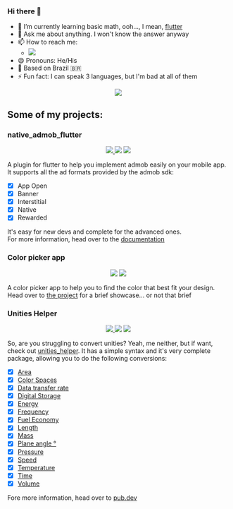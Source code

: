 ### Hi there 👋

- 🌱 I’m currently learning basic math, ooh..., I mean, [flutter](https://flutter.dev)
- 💬 Ask me about anything. I won't know the answer anyway
- 📫 How to reach me:
   - <a title="Discord" href="https://discord.gg/674gpDQUVq">
       <img src="https://img.shields.io/discord/809528329337962516?label=discord&logo=discord" />
     </a>
- 😄 Pronouns: He/His
- 📌 Based on Brazil :brazil:
- ⚡ Fun fact: I can speak 3 languages, but I'm bad at all of them

<p align="center">
  <a title="Buy me a coffee" href="https://www.buymeacoffee.com/bdlukaa">
    <img src="https://img.buymeacoffee.com/button-api/?text=Buy me a coffee&emoji=&slug=bdlukaa&button_colour=FF5F5F&font_colour=ffffff&font_family=Lato&outline_colour=000000&coffee_colour=FFDD00">
  </a>
</p>

## Some of my projects:

### native_admob_flutter

<p align="center" >
  <a title="Pub" href="https://pub.dartlang.org/packages/native_admob_flutter" >
    <img src="https://img.shields.io/pub/v/native_admob_flutter.svg?style=popout&include_prereleases" />
  </a>
  <a title="Github License">
    <img src="https://img.shields.io/github/license/bdlukaa/native_admob_flutter" />
  </a>
  <a title="PRs are welcome">
    <img src="https://img.shields.io/badge/PRs-welcome-brightgreen.svg" />
  </a>
<div>

A plugin for flutter to help you implement admob easily on your mobile app. It supports all the ad formats provided by the admob sdk:

- [x] App Open
- [x] Banner
- [x] Interstitial
- [x] Native
- [x] Rewarded

It's easy for new devs and complete for the advanced ones.\
For more information, head over to the [documentation](https://github.com/bdlukaa/native_admob_flutter/wiki)

### Color picker app

<p align="center" >
  <a title="Github License">
    <img src="https://img.shields.io/github/license/bdlukaa/color-picker" />
  </a>
  <a title="PRs are welcome">
    <img src="https://img.shields.io/badge/PRs-welcome-brightgreen.svg" />
  </a>
<div>

A color picker app to help you to find the color that best fit your design.\
Head over to [the project](https://github.com/bdlukaa/color-picker) for a brief showcase... or not that brief

### Unities Helper

<p align="center" >
  <a title="Pub" href="https://pub.dartlang.org/packages/unities_helper" >
    <img src="https://img.shields.io/pub/v/unities_helper.svg?style=popout&include_prereleases" />
  </a>
  <a title="Github License">
    <img src="https://img.shields.io/github/license/bdlukaa/color-picker" />
  </a>
  <a title="PRs are welcome">
    <img src="https://img.shields.io/badge/PRs-welcome-brightgreen.svg" />
  </a>
<div>

So, are you struggling to convert unities? Yeah, me neither, but if want, check out [unities_helper](https://github.com/bdlukaa/unities_helper). It has a simple syntax and it's very complete package, allowing you to do the following conversions:

- [x] [Area](https://github.com/bdlukaa/unities_helper#area)
- [x] [Color Spaces](https://github.com/bdlukaa/unities_helper#color-spaces)
- [x] [Data transfer rate](https://github.com/bdlukaa/unities_helper#data-transfer-rate)
- [x] [Digital Storage](https://github.com/bdlukaa/unities_helper#digital-storage)
- [x] [Energy](https://github.com/bdlukaa/unities_helper#energy)
- [x] [Frequency](https://github.com/bdlukaa/unities_helper#frequency)
- [x] [Fuel Economy](https://github.com/bdlukaa/unities_helper#fuel-economy)
- [x] [Length](https://github.com/bdlukaa/unities_helper#length)
- [x] [Mass](https://github.com/bdlukaa/unities_helper#mass)
- [x] [Plane angle °](https://github.com/bdlukaa/unities_helper#plane-angle)
- [x] [Pressure](https://github.com/bdlukaa/unities_helper#pressure)
- [x] [Speed](https://github.com/bdlukaa/unities_helper#speed)
- [x] [Temperature](https://github.com/bdlukaa/unities_helper#temperature)
- [x] [Time](https://github.com/bdlukaa/unities_helper#time)
- [x] [Volume](https://github.com/bdlukaa/unities_helper#volume)

Fore more information, head over to [pub.dev](https://pub.dev/packages/unities_helper)
